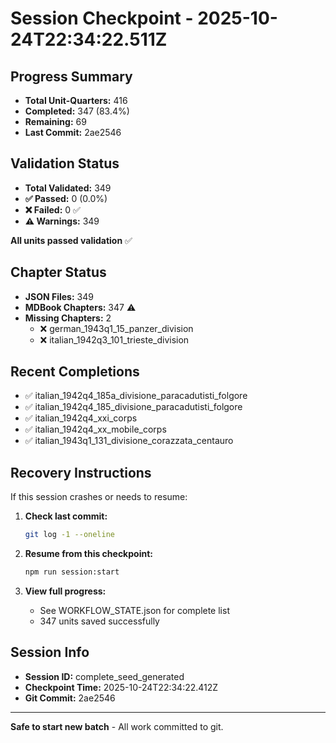 # Session Checkpoint - 2025-10-24T22:34:22.511Z

## Progress Summary

- **Total Unit-Quarters:** 416
- **Completed:** 347 (83.4%)
- **Remaining:** 69
- **Last Commit:** 2ae2546

## Validation Status

- **Total Validated:** 349
- **✅ Passed:** 0 (0.0%)
- **❌ Failed:** 0 ✅
- **⚠️ Warnings:** 349

**All units passed validation** ✅

## Chapter Status

- **JSON Files:** 349
- **MDBook Chapters:** 347 ⚠️
- **Missing Chapters:** 2
  - ❌ german_1943q1_15_panzer_division
  - ❌ italian_1942q3_101_trieste_division

## Recent Completions

- ✅ italian_1942q4_185a_divisione_paracadutisti_folgore
- ✅ italian_1942q4_185_divisione_paracadutisti_folgore
- ✅ italian_1942q4_xxi_corps
- ✅ italian_1942q4_xx_mobile_corps
- ✅ italian_1943q1_131_divisione_corazzata_centauro

## Recovery Instructions

If this session crashes or needs to resume:

1. **Check last commit:**
   ```bash
   git log -1 --oneline
   ```

2. **Resume from this checkpoint:**
   ```bash
   npm run session:start
   ```

3. **View full progress:**
   - See WORKFLOW_STATE.json for complete list
   - 347 units saved successfully

## Session Info

- **Session ID:** complete_seed_generated
- **Checkpoint Time:** 2025-10-24T22:34:22.412Z
- **Git Commit:** 2ae2546

---

**Safe to start new batch** - All work committed to git.
